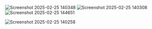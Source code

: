 ![Screenshot 2025-02-25 140348](https://github.com/user-attachments/assets/b86355d1-f021-43b8-aabc-6a5398e2f7c0)
![Screenshot 2025-02-25 140308](https://github.com/user-attachments/assets/e440c8c7-9235-44fb-983b-f7b316a86053)
![Screenshot 2025-02-25 144651](https://github.com/user-attachments/assets/92f3ddcf-a61c-4d83-97ff-b36ed9805152)

![Screenshot 2025-02-25 140258](https://github.com/user-attachments/assets/674aa063-6ab1-477b-ba3d-21f822a00460)
